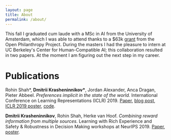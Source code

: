 ```yaml
---
layout: page
title: About
permalink: /about/
---
```

This fall I graduated cum laude with a MSc in AI from the University of Amsterdam, which I was able to attend thanks to a $63k <a href="https://www.openphilanthropy.org/focus/global-catastrophic-risks/potential-risks-advanced-artificial-intelligence/ai-scholarships-2018">grant</a> from the Open Philanthropy Project. During the masters I had the pleasure to intern at UC Berkeley's Center for Human-Compatible AI; this collaboration resulted in two papers. At the moment I am figuring out the next step in my career.


<!---I am a second year MSc artificial intelligence student at the University of Amsterdam. These days I am focused on figuring out how an AI can robustly infer what humans want from what they do. --->

<!--- My CV can be found <a href="https://drive.google.com/file/d/1jrgyABLuj5B2oup__32KymF0xt72iEVD/view?usp=sharing">here</a>.

<!--- In my spare time, I enjoy hiking, bouldering, listening to podcasts and meditating.  --->

# Publications

Rohin Shah*, <b>Dmitrii Krasheninnikov*</b>, Jordan Alexander, Anca Dragan, Pieter Abbeel. <i>Preferences implicit in the state of the world.</i> International Conference on Learning Representations (ICLR) 2019. <a href="https://openreview.net/forum?id=rkevMnRqYQ">Paper</a>, <a href="https://bair.berkeley.edu/blog/2019/02/11/learning_preferences/">blog post</a>, <a href="https://github.com/HumanCompatibleAI/rlsp/blob/master/poster-preferences-implicit-in-the-state-of-the-world.pdf">ICLR 2019 poster</a>, <a href="https://github.com/HumanCompatibleAI/rlsp">code</a>.

<b>Dmitrii Krasheninnikov</b>, Rohin Shah, Herke van Hoof. <i>Combining reward information from multiple sources.</i> Learning with Rich Experience and Safety & Robustness in Decision Making workshops at NeurIPS 2019. <a href="https://drive.google.com/file/d/1dBDqdCU_6ZZJen_8lZCn-RHtO7dB1QKG/view?usp=sharing">Paper</a>, <a href="https://drive.google.com/open?id=1oPG1nfjnVge0Pi0JJYi7x78IGQIeeR2s">poster</a>.
